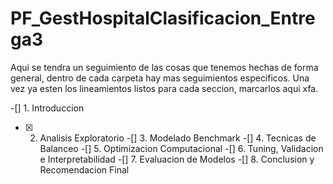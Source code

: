 # PF_GestHospitalClasificacion_Entrega3

Aqui se tendra un seguimiento de las cosas que tenemos hechas de forma general, dentro de cada carpeta hay mas seguimientos especificos. Una vez ya esten los lineamientos listos para cada seccion, marcarlos aqui xfa.

-[] 1. Introduccion
-[X] 2. Analisis Exploratorio
-[] 3. Modelado Benchmark
-[] 4. Tecnicas de Balanceo
-[] 5. Optimizacion Computacional
-[] 6. Tuning, Validacion e Interpretabilidad
-[] 7. Evaluacion de Modelos
-[] 8. Conclusion y Recomendacion Final
